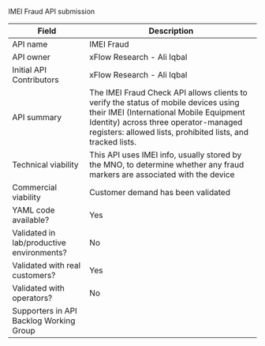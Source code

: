 IMEI Fraud API submission

| **Field** | Description |
| ---- | ----- |
| API name | IMEI Fraud|
| API owner | xFlow Research - Ali Iqbal |
| Initial API Contributors | xFlow Research - Ali Iqbal| 
| API summary |  The IMEI Fraud Check API allows clients to verify the status of mobile devices using their IMEI (International Mobile Equipment Identity) across three operator-managed registers: allowed lists, prohibited lists, and tracked lists. |
| Technical viability | This API uses IMEI info, usually stored by the MNO, to determine whether any fraud markers are associated with the device |
| Commercial viability | Customer demand has been validated |
| YAML code available? | Yes|
| Validated in lab/productive environments? | No |
| Validated with real customers? | Yes |
| Validated with operators? | No |
| Supporters in API Backlog Working Group |  |
